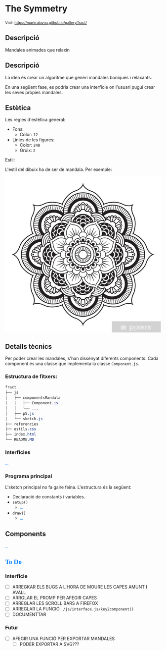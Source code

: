 # The Symmetry

<style>n{color:#0080ff;font-family:"Segoe Print"}</style>

<small>Visit: https://markralovna.github.io/gallery/fract/</small>

## Descripció

Mandales animades que relaxin

## Descripció

La idea és crear un algoritme que generi mandales boniques i relaxants.

En una següent fase, es podria crear una interficie on l'usuari pugui crear les seves pròpies mandales.

## Estètica

Les regles d'estètica general:

* Fons:
	* Color: `12`
* Linies de les figures:
	* Color: `248`
	* Gruix: `2`

Estil:

L'estil del dibuix ha de ser de mandala. Per exemple:

![](referencies\01.jpg)

## Detalls tècnics

Per poder crear les mandales, s'han dissenyat diferents components. Cada component és una classe que implementa la classe `Component.js`.

### Estructura de fitxers:

```css
fract
├── js
│   ├── componentsMandala
│   │   ├── Component.js
│   │   └── ...
│   ├── p5.js
│   └── sketch.js
├── referencies
├── estils.css
├── index.html
└── README.MD
```

### Interfícies

<n>...</n>

### Programa principal

L'sketch principal no fa gaire feina. L'estructura és la següent:

* Declaració de constants i variables.
* `setup()`
	* <n>...</n>
* `draw()`
	* <n>...</n>

## Components

<n>...</n>

## <n>To Do</n>

### Interficie

* [ ] ARREGKAR ELS BUGS A L'HORA DE MOURE LES CAPES AMUNT I AVALL
* [ ] ARRGLAR EL PROMP PER AFEGIR CAPES
* [ ] ARREGLAR LES SCROLL BARS A FIREFOX
* [ ] ARREGLAR LA FUNCIÓ `./js/interface.js/key2component()`
* [ ] DOCUMENTTAR

### Futur

* [ ] AFEGIR UNA FUNCIÓ PER EXPORTAR MANDALES
	* [ ] PODER EXPORTAR A SVG???